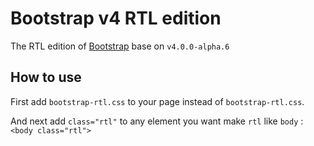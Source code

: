 # Bootstrap v4 RTL edition

The RTL edition of [Bootstrap](http://getbootstrap.com) base on `v4.0.0-alpha.6`

## How to use

First add `bootstrap-rtl.css` to your page instead of `bootstrap-rtl.css`.

And next add `class="rtl"` to any element you want make `rtl` like `body` : `<body class="rtl">`
